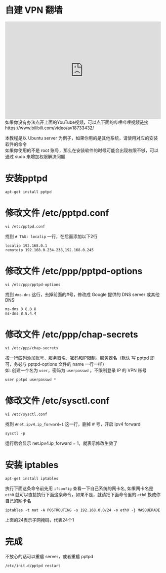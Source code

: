 # 自建 VPN 翻墙
<iframe width="100%" height="315" src="https://www.youtube.com/embed/PdAYlMIyICk" frameborder="0" allow="autoplay; encrypted-media" allowfullscreen></iframe>
<br>
如果你没有办法点开上面的YouTube视频，可以点下面的哔哩哔哩视频链接
https://www.bilibili.com/video/av18733432/

本教程是以 Ubuntu server 为例子，如果你用的是其他系统，请使用对应的安装软件的命令<br>
如果你使用的不是 root 账号，那么在安装软件的时候可能会出现权限不够，可以通过 sudo 来增加权限解决问题
# 安装pptpd 
```
apt-get install pptpd
```

# 修改文件 /etc/pptpd.conf 
```
vi /etc/pptpd.conf 
```
找到 `# TAG: localip` 一行，在后面添加以下2行
``` 
localip 192.168.0.1 
remoteip 192.168.0.234-238,192.168.0.245
```

# 修改文件 /etc/ppp/pptpd-options 
```
vi /etc/ppp/pptpd-options
```
找到 `#ms-dns` 这行，去掉前面的#号，修改成 Google 提供的 DNS server 或其他 DNS
```
ms-dns 8.8.8.8 
ms-dns 8.8.4.4
```

# 修改文件 /etc/ppp/chap-secrets
```
vi /etc/ppp/chap-secrets
```
按一行四列添加账号、服务器名、密码和IP限制。服务器名（默认 写 pptpd 即可，务必与 pptpd-options 文件的 name 一行一样）<br>
如: 创建一个名为 `user`，密码为 `userpasswd` ，不限制登录 IP 的 VPN 账号
``` 
user pptpd userpasswd *
```

# 修改文件 /etc/sysctl.conf
```
vi /etc/sysctl.conf
```
找到 `#net.ipv4.ip_forward=1` 这一行，删掉 # 号，开启 ipv4 forward
```
sysctl -p
```
运行后会显示 net.ipv4.ip_forward = 1，就表示修改生效了

# 安装 iptables
```
apt-get install iptables
```
执行下面这条命令前先用 `ifconfig` 查看一下自己系统的网卡名, 如果网卡名是 `eth0` 就可以直接执行下面这条命令，如果不是，就请把下面命令里的 `eth0` 换成你自己的网卡名
```
iptables -t nat -A POSTROUTING -s 192.168.0.0/24 -o eth0 -j MASQUERADE
```
上面的24表示子网掩码，代表24个1

# 完成
不放心的话可以重启 server，或者重启 pptpd 
```
/etc/init.d/pptpd restart
```